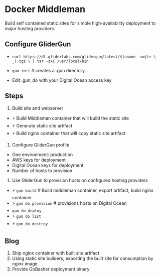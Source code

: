 # Docker Middleman

Build self contained static sites for simple high-availability deployment to major hosting providers.

## Configure GliderGun

- `curl https://dl.gliderlabs.com/glidergun/latest/$(uname -sm|tr \  _).tgz \
  | tar -zxC /usr/local/bin`

- `gun init` # creates a .gun directory

- Edit .gun_do with your Digital Ocean access key

## Steps

1. Build site and webserver
  - ⚡ Build Middleman container that will build the static site
  - ⚡ Generate static site artifact
  - ⚡ Build nginx container that will copy static site artifact
1. Configure GliderGun profile
  - One environment: production
  - AWS keys for deployment
  - Digital Ocean keys for deployment
  - Number of hosts to provision
1. Use GliderGun to provision hosts on configured hosting providers
  - ⚡ `gun build` # Build middleman container, export artifact, build nginx container
  - ⚡ `gun do provision` # provisions hosts on Digital Ocean
  - `gun do deploy`
  - ⚡ `gun do list`
  - ⚡ `gun do destroy`

## Blog

1. Ship nginx container with built site artifact
1. Using static site builders, exporting the built site for consumption by nginx image
1. Provide GoBasher deployment binary
